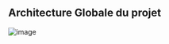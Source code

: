 ## Architecture Globale du projet 

![image](https://github.com/asmaElouali/microservice_gestionDesTaches/assets/127212498/b8888256-fbb3-4f75-bcde-4fff754dadfb)
